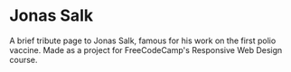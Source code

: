 # Jonas Salk

A brief tribute page to Jonas Salk, famous for his work on the first polio vaccine. Made as a project for FreeCodeCamp's Responsive Web Design course.
